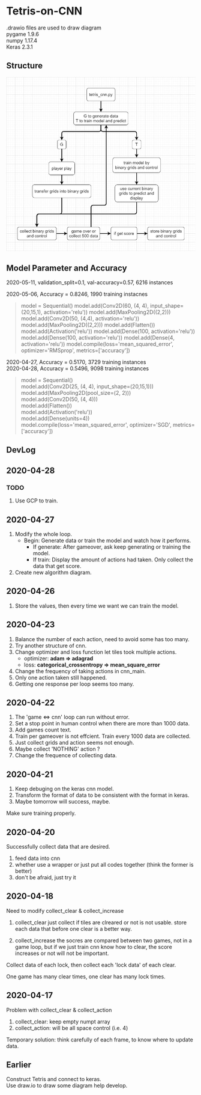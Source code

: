 # Tetris-on-CNN

.drawio files are used to draw diagram  
pygame 1.9.6  
numpy 1.17.4  
Keras 2.3.1  

## Structure

![structure](cnn_tetris_algorithm.jpg)

## Model Parameter and Accuracy
2020-05-11, validation_split=0.1, val-accuracy=0.57, 6216 instances  

2020-05-06, Accuracy = 0.8246, 1990 training instacnes
>model = Sequential()
>model.add(Conv2D(60, (4, 4), input_shape=(20,15,1), activation='relu'))
>model.add(MaxPooling2D((2,2)))
>model.add(Conv2D(50, (4,4), activation='relu'))
>model.add(MaxPooling2D((2,2)))
>model.add(Flatten())
>model.add(Activation('relu'))
>model.add(Dense(100, activation='relu'))
>model.add(Dense(100, activation='relu'))
>model.add(Dense(4, activation='relu'))
>model.compile(loss='mean_squared_error', optimizer='RMSprop', metrics=['accuracy'])

2020-04-27, Accuracy = 0.5170, 3729 training instances  
2020-04-28, Accuracy = 0.5496, 9098 training instances  
>model = Sequential()  
>model.add(Conv2D(25, (4, 4), input_shape=(20,15,1)))  
>model.add(MaxPooling2D(pool_size=(2, 2)))  
>model.add(Conv2D(50, (4, 4)))  
>model.add(Flatten())  
>model.add(Activation('relu'))  
>model.add(Dense(units=4))  
>model.compile(loss='mean_squared_error', optimizer='SGD', metrics=['accuracy'])

## DevLog

## 2020-04-28

### TODO

1. Use GCP to train.

## 2020-04-27

1. Modify the whole loop.
    * Begin: Generate data or train the model and watch how it performs.  
        * If generate: After gameover, ask keep generating or training the model.
        * If train: Display the amount of actions had taken. Only collect the data that get score.
2. Create new algorithm diagram.

## 2020-04-26

1. Store the values, then every time we want we can train the model.  

## 2020-04-23

1. Balance the number of each action, need to avoid some has too many.
2. Try another structure of cnn.
3. Change optimizer and loss function let tiles took multiple actions.  
    * optimizer: __adam &rArr; adagrad__  
    * loss: __categorical_crossentropy &rArr; mean_square_error__  
4. Change the frequency of taking actions in cnn_main.
5. Only one action taken still happened.
6. Getting one response per loop seems too many.

## 2020-04-22

1. The 'game &hArr; cnn' loop can run without error.
2. Set a stop point in human control when there are more than 1000 data.
3. Add games count text.
4. Train per gameover is not effcient. Train every 1000 data are collected.
5. Just collect grids and action seems not enough.
6. Maybe collect 'NOTHING' action ?
7. Change the frequence of collecting data.

## 2020-04-21

1. Keep debuging on the keras cnn model.
2. Transform the format of data to be consistent with the format in keras.
3. Maybe tomorrow will success, maybe.

Make sure training properly.

## 2020-04-20

Successfully collect data that are desired.

1. feed data into cnn
2. whether use a wrapper or just put all codes together (think the former is better)
3. don't be afraid, just try it

## 2020-04-18

Need to modify collect_clear & collect_increase

1. collect_clear
just collect if tiles are clreared or not is not usable.
store each data that before one clear is a better way.

2. collect_increase
the socres are compared between two games, not in a game loop,
but if we just train cnn know how to clear,
the score increases or not will not be important.

Collect data of each lock, then collect each 'lock data' of each clear.

One game has many clear times, one clear has many lock times.

## 2020-04-17

Problem with collect_clear & collect_action

1. collect_clear: keep empty numpt array
2. collect_action: will be all space control (i.e. 4)

Temporary solution: think carefully of each frame, to know where to update data.

## Earlier

Construct Tetris and connect to keras.  
Use draw.io to draw some diagram help develop.
